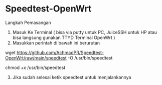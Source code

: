 # Speedtest-OpenWrt

Langkah Pemasangan
1. Masuk Ke Terminal ( bisa via putty untuk PC, JuiceSSH untuk HP atau bisa langsung gunakan TTYD Terminal OpenWrt )
2. Masukkan perintah di bawah ini berurutan

wget https://github.com/AchmadPR/Speedtest-OpenWrt/raw/main/speedtest -O /usr/bin/speedtest

chmod +x /usr/bin/speedtest

3. Jika sudah selesai ketik speedtest untuk menjalankannya
